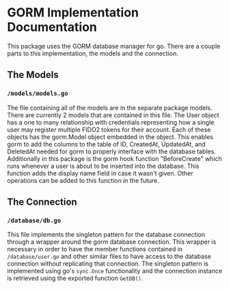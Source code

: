 # GORM Implementation Documentation
This package uses the GORM database manager for go. There are a couple parts to this implementation, the models and the connection.

## The Models
### `/models/models.go`
The file containing all of the models are in the separate package models. There are currently 2 models that are contained in this file. The User object has a one to many relationship with credentials representing how a single user may register multiple FIDO2 tokens for their account. Each of these objects has the gorm.Model object embedded in the object. This enables gorm to add the columns to the table of ID, CreatedAt, UpdatedAt, and DeletedAt needed for gorm to properly interface with the database tables. Additionally in this package is the gorm hook function "BeforeCreate" which runs whenever a user is about to be inserted into the database. This function adds the display name field in case it wasn't given. Other operations can be added to this function in the future.

## The Connection 
### `/database/db.go`
This file implements the singleton pattern for the database connection through a wrapper around the gorm database connection. This wrapper is necessary in order to have the member functions contained in `/database/user.go` and other similar files to have access to the database connection without replicating that connection. The singleton pattern is implemented using go's `sync.Once` functionality and the connection instance is retrieved using the exported function `GetDB()`. 